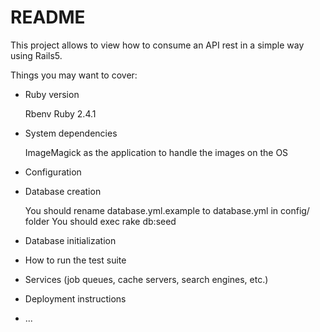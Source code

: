 # README

This project allows to view how to consume an API rest in a simple way using Rails5.

Things you may want to cover:

* Ruby version

  Rbenv
  Ruby 2.4.1

* System dependencies

  ImageMagick as the application to handle the images on the OS

* Configuration

* Database creation

  You should rename database.yml.example to database.yml in config/ folder
  You should exec rake db:seed

* Database initialization

* How to run the test suite

* Services (job queues, cache servers, search engines, etc.)

* Deployment instructions

* ...
